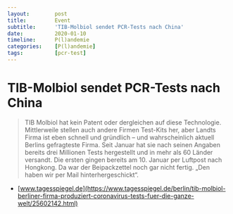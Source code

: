 ```yaml
---
layout:        post
title:         Event
subtitle:      'TIB-Molbiol sendet PCR-Tests nach China'
date:          2020-01-10
timeline:      P(l)andemie
categories:    [P(l)andemie]
tags:          [pcr-test]
---
```

# TIB-Molbiol sendet PCR-Tests nach China

> TIB Molbiol hat kein Patent oder dergleichen auf diese Technologie. Mittlerweile stellen auch andere Firmen Test-Kits her, aber Landts Firma ist eben schnell und gründlich – und wahrscheinlich aktuell Berlins gefragteste Firma. Seit Januar hat sie nach seinen Angaben bereits drei Millionen Tests hergestellt und in mehr als 60 Länder versandt. Die ersten gingen bereits am 10. Januar per Luftpost nach Hongkong. Da war der Beipackzettel noch gar nicht fertig. „Den haben wir per Mail hinterhergeschickt“.

 * [www.tagesspiegel.de](https://www.tagesspiegel.de/berlin/tib-molbiol-berliner-firma-produziert-coronavirus-tests-fuer-die-ganze-welt/25602142.html)
